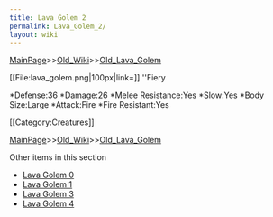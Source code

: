 ```yaml
---
title: Lava Golem 2
permalink: Lava_Golem_2/
layout: wiki
---
```


[MainPage](/keeperrl_wiki/ "wikilink")>>[Old_Wiki](/keeperrl_wiki/Old_Wiki "wikilink")>>[Old_Lava_Golem](/keeperrl_wiki/Old_Lava_Golem "wikilink")

[[File:lava_golem.png|100px|link=]] ''Fiery

*Defense:36
*Damage:26
*Melee Resistance:Yes
*Slow:Yes
*Body Size:Large
*Attack:Fire
*Fire Resistant:Yes

[[Category:Creatures]]

[MainPage](/keeperrl_wiki/ "wikilink")>>[Old_Wiki](/keeperrl_wiki/Old_Wiki "wikilink")>>[Old_Lava_Golem](/keeperrl_wiki/Old_Lava_Golem "wikilink")

Other items in this section
-    [Lava Golem 0](/keeperrl_wiki/Lava_Golem_0 "wikilink")
-    [Lava Golem 1](/keeperrl_wiki/Lava_Golem_1 "wikilink")
-    [Lava Golem 3](/keeperrl_wiki/Lava_Golem_3 "wikilink")
-    [Lava Golem 4](/keeperrl_wiki/Lava_Golem_4 "wikilink")
